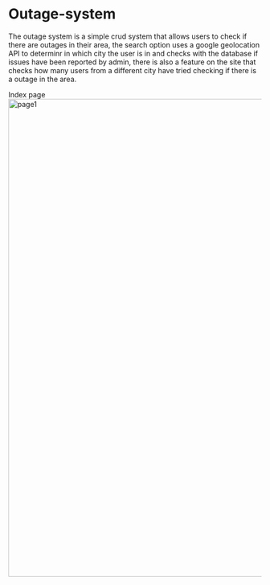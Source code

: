 ﻿# Outage-system
The outage system is a simple crud system that allows users to check if there are outages in their area, the search option uses a google geolocation API to determinr in which city the user is in and checks with the database if issues have been reported by admin, there is also a feature on the site that checks how many users from a different city have tried checking if there is a outage in the area.

Index page
<img width="950" alt="page1" src="https://user-images.githubusercontent.com/51974901/202201521-c942bca0-3dd1-4d8c-8675-c3b2bd2ea835.png">
